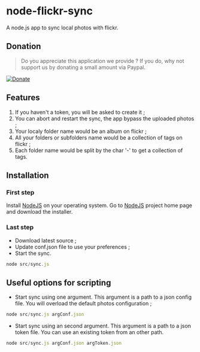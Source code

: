 # node-flickr-sync

A node.js app to sync local photos with flickr.

## Donation

  > Do you appreciate this application we provide ?
  > If you do, why not support us by donating a small amount via Paypal.

[![Donate](https://cms.paypal.com/en_US/i/logo/paypal_logo.gif)](https://www.googledrive.com/host/0B0SxcWkfE1JrTHEycWYzXzNtNGs)

## Features

  1. If you haven't a token, you will be asked to create it ;
  2. You can abort and restart the sync, the app bypass the uploaded photos ;
  3. Your localy folder name would be an album on flickr ;
  4. All your folders or subfolders name would be a collection of tags on flickr ; 
  5. Each folder name would be split by the char '-' to get a collection of tags.

## Installation

### First step 

Install [NodeJS](http://nodejs.org/download) on your operating system. Go to [NodeJS](http://nodejs.org) project home page and download the installer. 

### Last step

  * Download latest source ;
  * Update conf.json file to use your preferences ;
  * Start the sync.

```javascript
node src/sync.js
```

## Useful options for scripting

  * Start sync using one argument. This argument is a path to a json config file. You will overload the default photos configuration ; 

```javascript
node src/sync.js argConf.json
```

  * Start sync using an second argument. This argument is a path to a json token file. You can use an existing token from an other path.

```javascript
node src/sync.js argConf.json argToken.json
```

